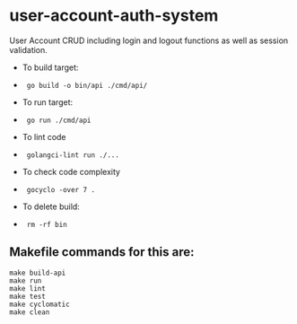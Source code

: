 # user-account-auth-system
User Account CRUD including login and logout functions as well as session validation.

- To build target: 
-      go build -o bin/api ./cmd/api/

-  To run target:
-      go run ./cmd/api 

- To lint code
-      golangci-lint run ./... 

- To check code complexity
-      gocyclo -over 7 . 

- To delete build:
-      rm -rf bin 

## Makefile commands for this are:
```
make build-api
make run
make lint
make test
make cyclomatic 
make clean
```

